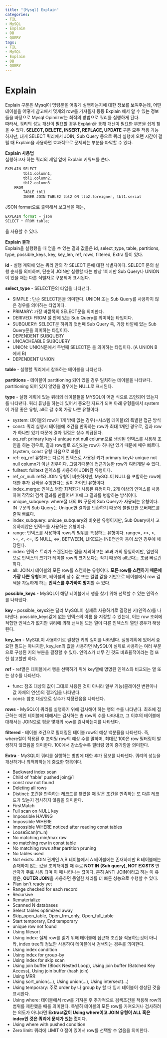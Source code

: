 ```yaml
---
title: "[Mysql] Explain"
categories:
- TIL
- MySQL
- Explain
- DB
- QUERY
tags:
- TIL
- MySQL
- Explain
- DB
- QUERY
---
```


# Explain
Explain 구문은 Mysql이 명령문을 어떻게 실행하는지에 대한 정보를 보여주는데, 어떤 테이블을 어떻게 참고해서 몇개의 row를 가져올지 등등 Explain 해서 알 수 있는 정보들을 바탕으로 Mysql Opimizer는 최적의 방법으로 쿼리를 실행하게 된다.   
따라서, 쿼리의 성능 개선이 필요할 경우 Explain을 통해 개선이 필요한 부분을 쉽게 찾을 수 있다. **SELECT, DELETE, INSERT, REPLACE, UPDATE** 구문 모두 적용 가능하지만, 대게 SELECT 쿼리에서 JOIN, Sub Query 등으로 쿼리 실행에 오랜 시간이 걸릴 때 Explain을 사용하면 효과적으로 문제되는 부분을 파악할 수 있다.

**Explain 사용법**   
실행하고자 하는 쿼리의 제일 앞에 Explain 키워드를 쓴다.

```python
EXPLAIN SELECT
		tbl1.column1,
		tbl1.column2,
		tbl2.column3
	FROM
		TABLE tbl1
		INNER JOIN TABLE2 tbl2 ON tlb2.foreigner, tbl1.serial
```

JSON format으로 출력해서 보고싶을 때는,    
```python
EXPLAIN format = json
SELECT * FROM table;
```
을 사용할 수 있다.

**Explain 결과**   
Explain을 실행했을 때 얻을 수 있는 결과 값들은 id,	select_type,	table,	partitions,	type,	possible_keys,	key,	key_len,	ref,	rows,	filtered,	Extra 등이 있다.

**id** - 실행 계획에 있는 쿼리 안의 각 SELECT 문에 대한 식별자이다. SELECT 문의 실행 순서를 의미하며, 단순히 JOIN만 실행할 때는 항상 1이지만 Sub Query나 UNION이 있을 때는 다른 식별자로 구분되어 표시된다.   

**select_type** - SELECT문의 타입을 나타낸다.
- SIMPLE : 단순 SELECT문을 의미한다. UNION 또는 Sub Query를 사용하지 않은 경우를 의미하는 타입이다.
- PRIMARY: 가장 바깥쪽의 SELECT문을 의미한다.
- DERIVED: FROM 절 안에 있는 Sub Query를 의미하는 타입이다.
- SUBQUERY: SELECT문 하위의 첫번째 Sub Query 즉, 가장 바깥에 있는 Sub Query문을 의미하는 타입이다.
- DEPENDENT SUBQUERY
- UNCACHEABLE SUBQUERY
- UNION: UNION문에서 두번째 SELECT문 을 의미하는 타입이다. (A UNION B 에서 B)
- DEPENDENT UNION

**table** - 실행할 쿼리에서 참조하는 테이블을 나타낸다.   

**partitions** - 테이블이 partitioning 되어 있을 경우 일치하는 테이블을 나타낸다. partitioning 되어 있지 않았을 경우에는 NULL로 표시된다.   

**type** - 실행 계획에 있는 쿼리의 테이블들을 MYSQL이 어떤 식으로 조인되어 있는지를 나타낸다. 쿼리 튜닝을 하는데 있어서 중요한 지표가 되며 아래 유형들에서 system이 가장 좋은 유형, all로 갈 수록 가장 나쁜 유형이다.   
- system: 테이블의 row가 1개 밖에 없는 경우(=시스템 테이블)의 특별한 접근 방식   
- const: 쿼리 실행시 테이블에 조건을 만족하는 row가 최대 1개인 경우로, 결과 row가 하나만 있기 때문에 결과 컬럼은 상수 취급된다.
- eq_ref: primary key나 unique not null column으로 생성된 인덱스를 사용해 조인을 하는 경우로, 결과 row별로 조인되는 row가 하나만 있기 때문에 매우 빠르다.(system, const 유형 다음으로 빠름)   
- ref: eq_ref 유형과는 다르게 인덱스로 사용된 키가 primary key나 unique not null column가 아닌 경우이다. 그렇기때문에 접근가능한 row가 여러개일 수 있다.   
- fulltext: fulltext 인덱스를 사용하여 JOIN된 유형이다.   
- ref_or_null: ref와 JOIN 유형이 비슷하지만, MySQL이 NULL을 포함하는 row에 대한 추가 검색을 수행한다는 점이 차이인 유형이다.   
- index_merge: 인덱스 병합 최적화가 사용된 유형이다. 2개 이상의 인덱스를 사용하여 각각의 검색 결과를 만들어낸 후에 그 결과를 병합하는 방식이다.
- unique_subquery: where절 내의 IN 구문에 Sub Query가 사용되는 유형이다. IN 구문의 Sub Query는 Unique한 결과를 반환하기 때문에 불필요한 오버헤드를 줄여 빠르다. 
- index_subquery: unique_subquery와 비슷한 유형이지만, Sub Query에서 고유하지않은 인덱스를 사용하는 유형이다. 
- range: 인덱스를 사용하여 rows의 범위를 특정하는 유형이다. range=, <>, >, >=, <, <=, IS NULL, <=>, BETWEEN, LIKE또는 IN()연산자 등이 쓰인 경우에 해당된다.   
- index: 인덱스 트리가 스캔된다는 점을 제외하고는 all과 거의 동일하지만, 일반적으로 인덱스의 크기가 테이블 row의 크기보다는 작기 때문에 all보다는 조금 빠르긴하다.
- all: JOIN시 테이블의 모든 row를 스캔하는 유형이다. **모든 row를 스캔하기 때문에 가장 나쁜 유형**이며, 테이블의 상수 값 또는 컬럼 값을 기반으로 테이블에서 row 검색을 가능하게 하는 **인덱스를 추가하여 방지**할 수 있다.     

**possible_keys** - MySQL이 해당 테이블에서 행을 찾기 위해 선택할 수 있는 인덱스를 나타낸다.   

**key** - possible_keys와는 달리 MySQL이 실제로 사용하기로 결정한 키(인덱스)를 나타낸다. possible_keys값에 없는 인덱스의 이름 을 지정할 수 있는데, 이는  row 조회에 적합한 인덱스가 없지만 쿼리에 의해 선택된 모든 열이 다른 인덱스의 열인 경우가 해당된다.   

**key_len** - MySQL이 사용하기로 결정한 키의 길이를 나타낸다. 실행계획에 있어서 중요한 필드는 아니지만, key_len의 값을  사용하면 MySQL이 실제로 사용하는 여러 부분으로 구성된 키의 부분을 결정할 수 있다. 인덱스가 너무 긴 것도 비효율적이라는 점 또한 참고할만 하다.   

**ref** - ref열은 테이블에서 행을 선택하기 위해 key열에 명명된 인덱스와 비교되는 열 또는 상수를 나타낸다.
- func: 참조 대상의 값이 그대로 사용된 것이 아니라 일부 기능(콜레이션 변환이나 값 자체의 연산)의 결과임을 나타낸다.
- const: 참조 대상으로 상수가 지정됐음을 나타낸다.
	
**rows** - MySQL이 쿼리를 실행하기 위해 검사해야 하는 행의 수를 나타낸다. 최초에 접근하는 메인 테이블에 대해서는 검사하는 총 row의 수를 나타내고, 그 이후의 테이블에 대해서는 JOIN으로 평균 몇개의 row를 검사하는지를 나타낸다.

**filtered** - 테이블 조건으로 필터링된 테이블 row의 예상 백분율을 나타낸다. 즉, where절이 적용된 후 조회될 row의 예상 수를 말하며, 최대값 100은 row 필터링이 발생하지 않았음을 의미한다. 100에서 감소할수록 필터링 양이 증가함을 의미한다.

**Extra** -  MySQL이 쿼리를 실행하는 방법에 대한 추가 정보를 나타낸다. 쿼리의 성능을 개선하거나 최적화하는데 중요한 항목이다.
- Backward index scan
- Child of 'table' pushed join@1
- const row not found
- Deleting all rows
- Distinct: 조건을 만족하는 레코드를 찾았을 때 같은 조건을 만족하는 또 다른 레코드가 있는지 검사하지 않음을 의미한다.
- FirstMatch
- Full scan on NULL key
- Impossible HAVING
- Impossible WHERE
- Impossible WHERE noticed after reading const tables
- LooseScan(m..n)
- No matching min/max row
- no matching row in const table
- No matching rows after partition pruning
- No tables used
- Not exists: JOIN 관계인 A,B 테이블에서 A 테이블에는 존재하지만 B 테이블에는 존재하지 않는 값을 조회해야할 때 주로 **NOT IN (Sub query), NOT EXISTS** 연산자가 주로 사용 되며 이 때 나타나는 값이다. 흔히 ANTI JOIN이라고 하는 이 유형은, **OUTER JOIN**을 사용하면 동일한 처리를 더 빠른 성능으로 수행할 수 있다.
- Plan isn't ready yet
- Range checked for each record
- Recursive
- Rematerialize
- Scanned N databases
- Select tables optimized away
- Skip_open_table, Open_frm_only, Open_full_table
- Start temporary, End temporary
- unique row not found
- Using filesort
- Using index: 실제 row를 읽기 위해 테이블에 접근해 조건을 적용하는것이 아니라,  index tree의 정보만 사용하여 테이블에서 검색되는 경우를 의미한다.
- Using index condition
- Using index for group-by
- Using index for skip scan
- Using join buffer (Block Nested Loop), Using join buffer (Batched Key Access), Using join buffer (hash join)
- Using MRR
- Using sort_union(...), Using union(...), Using intersect(...)
- Using temporary: 주로 order by 나 group by 할 때  임시 테이블이 생성된 것을 표시한다.
- Using where: 테이블에서 row를 가져온 후 추가적으로 검색조건을 적용해 row의 범위를 제한했을 때를 의미한다. 특별히 테이블의 모든 row를 가져오거나 검사하려는 의도가 아니라면 **Extract값이 Using where이고 JOIN 유형이 ALL 혹은 index인 것은 쿼리에 문제가 있는 것**이다.
- Using where with pushed condition
- Zero limit: 쿼리에 LIMIT 0 절이 있어서 row를 선택할 수 없음을 의미한다.
